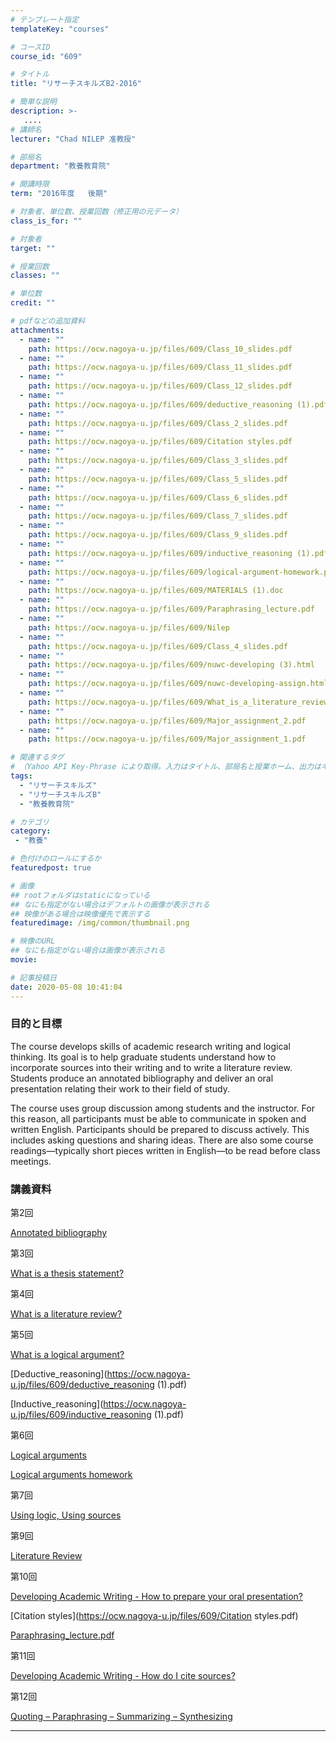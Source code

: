 ```yaml
---
# テンプレート指定
templateKey: "courses"

# コースID
course_id: "609"

# タイトル
title: "リサーチスキルズB2-2016"

# 簡単な説明
description: >-
   ....
# 講師名
lecturer: "Chad NILEP 准教授"

# 部局名
department: "教養教育院"

# 開講時限
term: "2016年度	後期"

# 対象者、単位数、授業回数（修正用の元データ）
class_is_for: ""

# 対象者
target: ""

# 授業回数
classes: ""

# 単位数
credit: ""

# pdfなどの追加資料
attachments:
  - name: "" 
    path: https://ocw.nagoya-u.jp/files/609/Class_10_slides.pdf
  - name: "" 
    path: https://ocw.nagoya-u.jp/files/609/Class_11_slides.pdf
  - name: "" 
    path: https://ocw.nagoya-u.jp/files/609/Class_12_slides.pdf
  - name: "" 
    path: https://ocw.nagoya-u.jp/files/609/deductive_reasoning (1).pdf
  - name: "" 
    path: https://ocw.nagoya-u.jp/files/609/Class_2_slides.pdf
  - name: "" 
    path: https://ocw.nagoya-u.jp/files/609/Citation styles.pdf
  - name: "" 
    path: https://ocw.nagoya-u.jp/files/609/Class_3_slides.pdf
  - name: "" 
    path: https://ocw.nagoya-u.jp/files/609/Class_5_slides.pdf
  - name: "" 
    path: https://ocw.nagoya-u.jp/files/609/Class_6_slides.pdf
  - name: "" 
    path: https://ocw.nagoya-u.jp/files/609/Class_7_slides.pdf
  - name: "" 
    path: https://ocw.nagoya-u.jp/files/609/Class_9_slides.pdf
  - name: "" 
    path: https://ocw.nagoya-u.jp/files/609/inductive_reasoning (1).pdf
  - name: "" 
    path: https://ocw.nagoya-u.jp/files/609/logical-argument-homework.pdf
  - name: "" 
    path: https://ocw.nagoya-u.jp/files/609/MATERIALS (1).doc
  - name: "" 
    path: https://ocw.nagoya-u.jp/files/609/Paraphrasing_lecture.pdf
  - name: "" 
    path: https://ocw.nagoya-u.jp/files/609/Nilep
  - name: "" 
    path: https://ocw.nagoya-u.jp/files/609/Class_4_slides.pdf
  - name: "" 
    path: https://ocw.nagoya-u.jp/files/609/nuwc-developing (3).html
  - name: "" 
    path: https://ocw.nagoya-u.jp/files/609/nuwc-developing-assign.html
  - name: "" 
    path: https://ocw.nagoya-u.jp/files/609/What_is_a_literature_review.pdf
  - name: "" 
    path: https://ocw.nagoya-u.jp/files/609/Major_assignment_2.pdf
  - name: "" 
    path: https://ocw.nagoya-u.jp/files/609/Major_assignment_1.pdf

# 関連するタグ
# （Yahoo API Key-Phrase により取得。入力はタイトル、部局名と授業ホーム、出力はキーフレーズ（tags））
tags:
  - "リサーチスキルズ"
  - "リサーチスキルズB"
  - "教養教育院"

# カテゴリ
category:
 - "教養"

# 色付けのロールにするか
featuredpost: true

# 画像
## rootフォルダはstaticになっている
## なにも指定がない場合はデフォルトの画像が表示される
## 映像がある場合は映像優先で表示する
featuredimage: /img/common/thumbnail.png

# 映像のURL
## なにも指定がない場合は画像が表示される
movie: 

# 記事投稿日
date: 2020-05-08 10:41:04
---
```


### 目的と目標

The course develops skills of academic research writing and logical thinking. 
Its goal is to help graduate students understand how to incorporate sources into their writing and to write a literature review. 
Students produce an annotated bibliography and deliver an oral presentation relating their work to their field of study.

The course uses group discussion among students and the instructor. 
For this reason, all participants must be able to communicate in spoken and written English. 
Participants should be prepared to discuss actively. 
This includes asking questions and sharing ideas. 
There are also some course readings—typically short pieces written in English—to be read before class meetings.















### 講義資料

第2回

[Annotated bibliography](https://ocw.nagoya-u.jp/files/609/Class_2_slides.pdf) 

第3回

[What is a thesis statement?](https://ocw.nagoya-u.jp/files/609/Class_3_slides.pdf) 

第4回

[What is a literature review?](https://ocw.nagoya-u.jp/files/609/Class_4_slides.pdf) 

第5回

[What is a logical argument?](https://ocw.nagoya-u.jp/files/609/Class_5_slides.pdf) 

[Deductive_reasoning](https://ocw.nagoya-u.jp/files/609/deductive_reasoning (1).pdf) 

[Inductive_reasoning](https://ocw.nagoya-u.jp/files/609/inductive_reasoning (1).pdf) 

第6回

[Logical arguments](https://ocw.nagoya-u.jp/files/609/Class_6_slides.pdf) 

[Logical arguments homework](https://ocw.nagoya-u.jp/files/609/logical-argument-homework.pdf) 

第7回

[Using logic, Using sources](https://ocw.nagoya-u.jp/files/609/Class_7_slides.pdf) 

第9回

[Literature Review](https://ocw.nagoya-u.jp/files/609/Class_9_slides.pdf) 

第10回

[Developing Academic Writing - How to prepare your oral presentation?](https://ocw.nagoya-u.jp/files/609/Class_10_slides.pdf) 

[Citation styles](https://ocw.nagoya-u.jp/files/609/Citation styles.pdf) 

[Paraphrasing_lecture.pdf](https://ocw.nagoya-u.jp/files/609/Paraphrasing_lecture.pdf) 

第11回

[Developing Academic Writing - How do I cite sources?](https://ocw.nagoya-u.jp/files/609/Class_11_slides.pdf) 

第12回

[Quoting – Paraphrasing – Summarizing – Synthesizing](https://ocw.nagoya-u.jp/files/609/Class_12_slides.pdf) 













-----